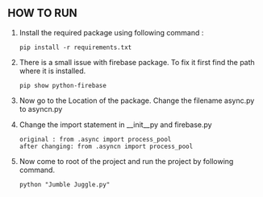 ## HOW TO RUN

1. Install the required package using following command :
    ```
    pip install -r requirements.txt
    ```

2. There is a small issue with firebase package. To fix it first find the path where it is installed.
    ```
    pip show python-firebase
    ```

3. Now go to the Location of the package. Change the filename async.py to asyncn.py

4. Change the import statement in __init__py and firebase.py
    ``` 
    original : from .async import process_pool
    after changing: from .asyncn import process_pool

5. Now come to root of the project and run the project by following command.
    ```
    python "Jumble Juggle.py"
    ```